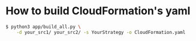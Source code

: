 # How to build CloudFormation's yaml

```sh
$ python3 app/build_all.py \
    -d your_src1/ your_src2/ -s YourStrategy -o CloudFormation.yaml
```
